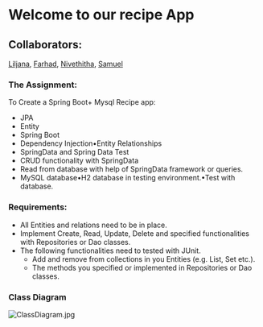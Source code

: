 # Welcome to our recipe App
## Collaborators: 
[Liljana](https://github.com/CyberLilly20), 
[Farhad](https://github.com/far-tow), 
[Nivethitha](https://github.com/NiveSJ), 
[Samuel](https://github.com/SamuelSvahn)

### The Assignment:

To Create a Spring Boot+ Mysql Recipe app:

 - JPA 
 - Entity
 - Spring Boot
- Dependency Injection•Entity Relationships
- SpringData and Spring Data Test
- CRUD functionality with SpringData 
- Read from database with help of SpringData framework or queries.
- MySQL database•H2 database in testing environment.•Test with database.

### Requirements:

- All Entities and relations need to be in place.
- Implement Create, Read, Update, Delete and specified functionalities with Repositories or Dao classes.
- The following functionalities need to tested with JUnit.
  -  Add and remove from collections in you Entities (e.g. List, Set etc.).
  - The methods you specified or implemented in Repositories or Dao classes.

### Class Diagram
![ClassDiagram.jpg](img%2FClassDiagram.jpg)

